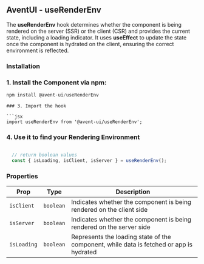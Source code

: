 ## AventUI - useRenderEnv 

The **useRenderEnv** hook determines whether the component is being rendered on the server (SSR) or the client (CSR) and provides the current state, including a loading indicator. It uses **useEffect** to update the state once the component is hydrated on the client, ensuring the correct environment is reflected.

### Installation

### 1. Install the Component via npm:

```jsx
npm install @avent-ui/useRenderEnv
```

```
### 3. Import the hook

```jsx
import useRenderEnv from '@avent-ui/useRenderEnv';

```
### 4. Use it to find your Rendering Environment

```jsx

  // return boolean values
  const { isLoading, isClient, isServer } = useRenderEnv();

```
### Properties

| Prop         | Type       | Description                                       |
|--------------|:----------:|---------------------------------------------------|
| `isClient`    | `boolean`   | Indicates whether the component is being rendered on the client side |
| `isServer`    | `boolean`   | Indicates whether the component is being rendered on the server side |
| `isLoading`   | `boolean`   | Represents the loading state of the component, while data is fetched or app is hydrated |

